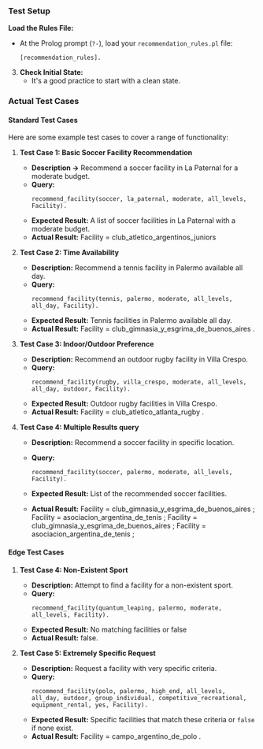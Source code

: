 ### Test Setup

**Load the Rules File:**

- At the Prolog prompt (`?-`), load your `recommendation_rules.pl` file:
  ```
  [recommendation_rules].
  ```

3. **Check Initial State:**
   - It's a good practice to start with a clean state.

### Actual Test Cases

#### Standard Test Cases

Here are some example test cases to cover a range of functionality:

1. **Test Case 1: Basic Soccer Facility Recommendation**

   - **Description ->** Recommend a soccer facility in La Paternal for a moderate budget.
   - **Query:**
     ```
     recommend_facility(soccer, la_paternal, moderate, all_levels, Facility).
     ```
   - **Expected Result:** A list of soccer facilities in La Paternal with a moderate budget.
   - **Actual Result:** Facility = club_atletico_argentinos_juniors

2. **Test Case 2: Time Availability**

   - **Description:** Recommend a tennis facility in Palermo available all day.
   - **Query:**
     ```
     recommend_facility(tennis, palermo, moderate, all_levels, all_day, Facility).
     ```
   - **Expected Result:** Tennis facilities in Palermo available all day.
   - **Actual Result:** Facility = club_gimnasia_y_esgrima_de_buenos_aires .

3. **Test Case 3: Indoor/Outdoor Preference**

   - **Description:** Recommend an outdoor rugby facility in Villa Crespo.
   - **Query:**
     ```
     recommend_facility(rugby, villa_crespo, moderate, all_levels, all_day, outdoor, Facility).
     ```
   - **Expected Result:** Outdoor rugby facilities in Villa Crespo.
   - **Actual Result:** Facility = club_atletico_atlanta_rugby .

4. **Test Case 4: Multiple Results query**

   - **Description:** Recommend a soccer facility in specific location.
   - **Query:**

     ```
     recommend_facility(soccer, palermo, moderate, all_levels, Facility).

     ```

   - **Expected Result:** List of the recommended soccer facilities.
   - **Actual Result:**
     Facility = club_gimnasia_y_esgrima_de_buenos_aires ;
     Facility = asociacion_argentina_de_tenis ;
     Facility = club_gimnasia_y_esgrima_de_buenos_aires ;
     Facility = asociacion_argentina_de_tenis ;

#### Edge Test Cases

1. **Test Case 4: Non-Existent Sport**

   - **Description:** Attempt to find a facility for a non-existent sport.
   - **Query:**
     ```
     recommend_facility(quantum_leaping, palermo, moderate, all_levels, Facility).
     ```
   - **Expected Result:** No matching facilities or false
   - **Actual Result:** false.

2. **Test Case 5: Extremely Specific Request**
   - **Description:** Request a facility with very specific criteria.
   - **Query:**
     ```
     recommend_facility(polo, palermo, high_end, all_levels, all_day, outdoor, group_individual, competitive_recreational, equipment_rental, yes, Facility).
     ```
   - **Expected Result:** Specific facilities that match these criteria or `false` if none exist.
   - **Actual Result:** Facility = campo_argentino_de_polo .
